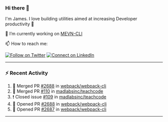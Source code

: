 ### Hi there 👋

I'm James. I love building utilities aimed at increasing Developer productivity :raised_hands: 

🔭 I’m currently working on [MEVN-CLI](https://github.com/madlabsinc/mevn-cli)

📫 How to reach me:

[![Follow on Twitter](https://img.shields.io/badge/--twitter?label=Twitter&logo=Twitter&style=social)](https://twitter.com/james_madhacks) [![Connect on LinkedIn](https://img.shields.io/badge/--linkedin?label=LinkedIn&logo=LinkedIn&style=social)](https://www.linkedin.com/in/jamesgeorge007)

---

### :zap: Recent Activity

<!--START_SECTION:activity-->
1. 🎉 Merged PR [#2688](https://github.com/webpack/webpack-cli/pull/2688) in [webpack/webpack-cli](https://github.com/webpack/webpack-cli)
2. 🎉 Merged PR [#110](https://github.com/madlabsinc/teachcode/pull/110) in [madlabsinc/teachcode](https://github.com/madlabsinc/teachcode)
3. ❗️ Closed issue [#109](https://github.com/madlabsinc/teachcode/issues/109) in [madlabsinc/teachcode](https://github.com/madlabsinc/teachcode)
4. 💪 Opened PR [#2688](https://github.com/webpack/webpack-cli/pull/2688) in [webpack/webpack-cli](https://github.com/webpack/webpack-cli)
5. 💪 Opened PR [#2687](https://github.com/webpack/webpack-cli/pull/2687) in [webpack/webpack-cli](https://github.com/webpack/webpack-cli)
<!--END_SECTION:activity-->

---

<!--
**jamesgeorge007/jamesgeorge007** is a ✨ _special_ ✨ repository because its `README.md` (this file) appears on your GitHub profile.

Here are some ideas to get you started:

- 🌱 I’m currently learning ...
- 👯 I’m looking to collaborate on ...
- 🤔 I’m looking for help with ...
- 💬 Ask me about ...
- 😄 Pronouns: ...
- ⚡ Fun fact: ...
-->
